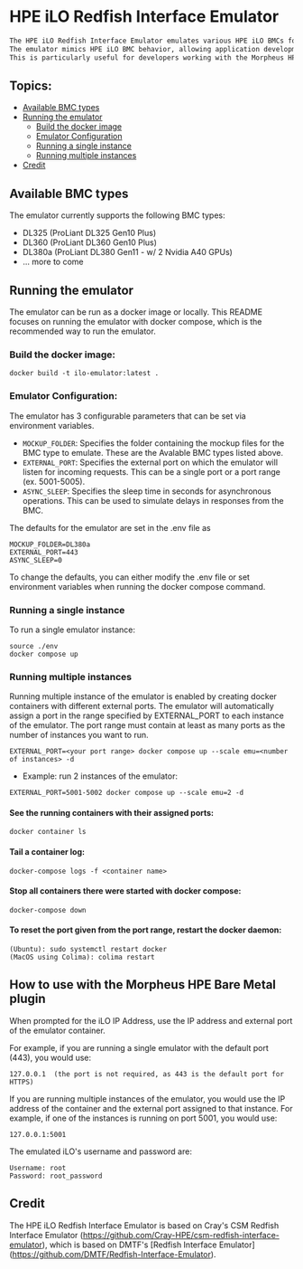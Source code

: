 # HPE iLO Redfish Interface Emulator

```markdown
The HPE iLO Redfish Interface Emulator emulates various HPE iLO BMCs for testing and development.  
The emulator mimics HPE iLO BMC behavior, allowing application development and testing without access to physical hardware.
This is particularly useful for developers working with the Morpheus HPE Bare Metal plugin, as it enables development and testing of the plugin without needing actual HPE servers.
```

## Topics:

* [Available BMC types](#available-bmc-types)
* [Running the emulator](#running-the-emulator)
  * [Build the docker image](#build-docker-image)
  * [Emulator Configuration](#emulator-configuration)
  * [Running a single instance](#running-single-instance)
  * [Running multiple instances](#running-multiple-instances)
* [Credit](#credit)

<a name="available-bmc-types"></a>

## Available BMC types
The emulator currently supports the following BMC types:
- DL325 (ProLiant DL325 Gen10 Plus)
- DL360 (ProLiant DL360 Gen10 Plus)
- DL380a (ProLiant DL380 Gen11 - w/ 2 Nvidia A40 GPUs)
- ... more to come

<a name="running-the-emulator"></a>

## Running the emulator

The emulator can be run as a docker image or locally.  This README focuses on running the emulator with docker compose, which is the recommended way to run the emulator.

<a name="build-docker-image"></a>

### Build the docker image:
```
docker build -t ilo-emulator:latest .
```

<a name="emulator-configuration"></a>

### Emulator Configuration:
The emulator has 3 configurable parameters that can be set via environment variables.
- `MOCKUP_FOLDER`: Specifies the folder containing the mockup files for the BMC type to emulate. These are the Avalable BMC types listed above.
- `EXTERNAL_PORT`: Specifies the external port on which the emulator will listen for incoming requests. This can be a single port or a port range (ex. 5001-5005).
- `ASYNC_SLEEP`: Specifies the sleep time in seconds for asynchronous operations. This can be used to simulate delays in responses from the BMC.

The defaults for the emulator are set in the .env file as
```
MOCKUP_FOLDER=DL380a
EXTERNAL_PORT=443
ASYNC_SLEEP=0
```

To change the defaults, you can either modify the .env file or set environment variables when running the docker compose command.

<a name="running-single-instance"></a>

### Running a single instance
To run a single emulator instance:
```
source ./env
docker compose up 
```

<a name="running-multiple-instances"></a>

### Running multiple instances
Running multiple instance of the emulator is enabled by creating docker containers with different external ports. The emulator will automatically assign a port in the range specified by EXTERNAL_PORT to each instance of the emulator.
The port range must contain at least as many ports as the number of instances you want to run.
```
EXTERNAL_PORT=<your port range> docker compose up --scale emu=<number of instances> -d 
```
- Example: run 2 instances of the emulator:
```
EXTERNAL_PORT=5001-5002 docker compose up --scale emu=2 -d 
```

#### See the running containers with their assigned ports:
```
docker container ls
```

#### Tail a container log:
```
docker-compose logs -f <container name>
```

#### Stop all containers there were started with docker compose:
```
docker-compose down
```

#### To reset the port given from the port range, restart the docker daemon:
```
(Ubuntu): sudo systemctl restart docker
(MacOS using Colima): colima restart
```

<a name="using-with-morpheus"></a>

## How to use with the Morpheus HPE Bare Metal plugin 
When prompted for the iLO IP Address, use the IP address and external port of the emulator container.

For example, if you are running a single emulator with the default port (443), you would use:
```
127.0.0.1  (the port is not required, as 443 is the default port for HTTPS)
```
If you are running multiple instances of the emulator, you would use the IP address of the container and the external port assigned to that instance.
For example, if one of the instances is running on port 5001, you would use:
```
127.0.0.1:5001
```

The emulated iLO's username and password are:
```
Username: root
Password: root_password
```

## Credit
The HPE iLO Redfish Interface Emulator is based on Cray's CSM Redfish Interface Emulator (https://github.com/Cray-HPE/csm-redfish-interface-emulator), which is based on DMTF's [Redfish Interface Emulator] (https://github.com/DMTF/Redfish-Interface-Emulator).
